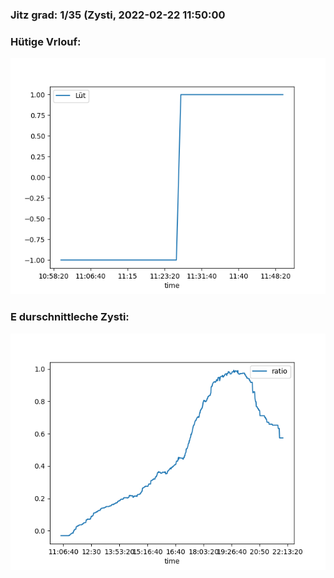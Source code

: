 ### Jitz grad: 1/35 (Zysti, 2022-02-22 11:50:00

### Hütige Vrlouf:
![Graph](Today.png)

### E durschnittleche Zysti:
![Graph](Zysti.png)